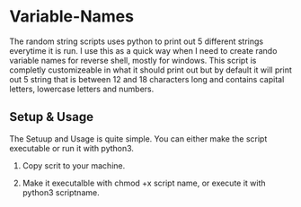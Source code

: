 # Variable-Names

The random string scripts uses python to print out 5 different strings everytime it is run. I use this as a quick way when I need to create rando variable names for reverse shell, mostly for windows. This script is completly customizeable in what it should print out but by default it will print out 5 string that is between 12 and 18 characters long and contains capital letters, lowercase letters and numbers.

Setup & Usage
-------------

The Setuup and Usage is quite simple. You can either make the script executable or run it with python3.

1. Copy scrit to your machine.

2. Make it executalble with chmod +x script name, or execute it with python3 scriptname.
